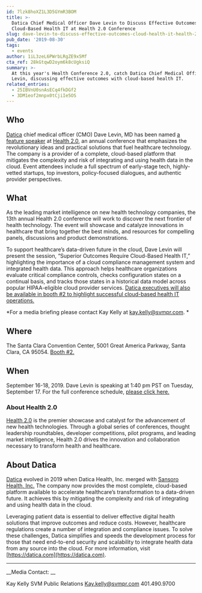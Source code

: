 ```yaml
---
id: 7lzk8hoXZ1L3D5GYmR3BOM
title: >-
  Datica Chief Medical Officer Dave Levin to Discuss Effective Outcomes with
  Cloud-Based Health IT at Health 2.0 Conference
slug: dave-levin-to-discuss-effective-outcomes-cloud-health-it-health-2-0
pub_date: '2019-08-30'
tags:
  - events
author: 1iL3zeL6PWrbLRgZE9x5Mf
cta_ref: 28kGtqwD2oym6k8cUgksiQ
summary: >-
  At this year's Health Conference 2.0, catch Datica Chief Medical Officer, Dave
  Levin, discussing effective outcomes with cloud-based health IT.
related_entries:
  - 25IBVnU0snAsECq4fkDGf2
  - 3DM1eof2mnpx0tCjiIe5OS
---
```

## Who

[Datica](https://datica.com/) chief medical officer (CMO) Dave Levin, MD has been named [a feature speaker](https://www.h2fallcon.com/santa-clara/2019/session/datica-10-min-session) at [Health 2.0](https://www.h2fallcon.com/santa-clara/2019), an annual conference that  emphasizes the revolutionary ideas and practical solutions that fuel healthcare technology. The company is a provider of a complete, cloud-based platform that mitigates the complexity and risk of integrating and using health data in the cloud. Event attendees include a full spectrum of early-stage tech, highly-vetted startups, top investors, policy-focused dialogues, and authentic provider perspectives. 

## What

As the leading market intelligence on new health technology companies, the 13th annual Health 2.0 conference will work to discover the next frontier of health technology. The event will showcase and catalyze innovations in healthcare that bring together the best minds, and resources for compelling panels, discussions and product demonstrations. 

To support healthcare’s data-driven future in the cloud, Dave Levin will present the session, “Superior Outcomes Require Cloud-Based Health IT,” highlighting the importance of a cloud compliance management system and integrated health data. This approach helps healthcare organizations evaluate critical compliance controls, checks configuration states on a continual basis, and tracks those states in a historical data model across popular HIPAA-eligible cloud provider services. [Datica executives will also be available in booth #2 to highlight successful cloud-based health IT operations. ](https://datica.com/events/health-2-0-2019/) 

  
*For a media briefing please contact Kay Kelly at [kay.kelly@svmpr.com](mailto:kay.kelly@svmpr.com). *
  
## Where

The Santa Clara Convention Center, 5001 Great America Parkway, Santa Clara, CA 95054. [Booth #2.](https://datica.com/events/health-2-0-2019/) 

## When

September 16-18, 2019. Dave Levin is speaking at 1:40 pm PST on Tuesday, September 17. For the full conference schedule, [please click here.](https://www.h2fallcon.com/santa-clara/2019/schedule) 


### About Health 2.0

[Health 2.0](http://health2con.com/) is the premier showcase and catalyst for the advancement of new health technologies. Through a global series of conferences, thought leadership roundtables, developer competitions, pilot programs, and leading market intelligence, Health 2.0 drives the innovation and collaboration necessary to transform health and healthcare.

## About Datica

[Datica](https://datica.com) evolved in 2019 when Datica Health, Inc. merged with [Sansoro Health, Inc.](https://datica.com/about) The company now provides the most complete, cloud-based platform available to accelerate healthcare’s transformation to a data-driven future. It achieves this by mitigating the complexity and risk of integrating and using health data in the cloud. 

Leveraging patient data is essential to deliver effective digital health solutions that improve outcomes and reduce costs. However, healthcare regulations create a number of integration and compliance issues. To solve these challenges, Datica simplifies and speeds the development process for those that need end-to-end security and scalability to integrate health data from any source into the cloud. For more information, visit [https://datica.com](https://datica.com).

---

__Media Contact: __


Kay Kelly
SVM Public Relations 
Kay.kelly@svmpr.com
401.490.9700

  
